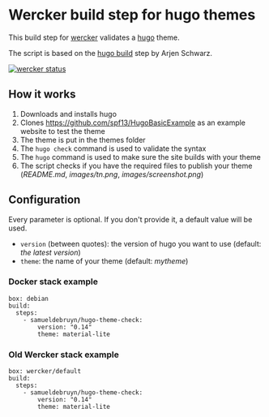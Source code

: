 # Wercker build step for hugo themes

This build step for [wercker](http://wercker.com) validates a [hugo](http://gohugo.io) theme.

The script is based on the [hugo build](https://github.com/ArjenSchwarz/wercker-step-hugo-build) step by Arjen Schwarz.

[![wercker status](https://app.wercker.com/status/644025422415f837c19663891770cc29/m "wercker status")](https://app.wercker.com/project/bykey/644025422415f837c19663891770cc29)

## How it works

1. Downloads and installs hugo
1. Clones https://github.com/spf13/HugoBasicExample as an example website to test the theme
1. The theme is put in the themes folder
1. The `hugo check` command is used to validate the syntax
1. The `hugo` command is used to make sure the site builds with your theme
1. The script checks if you have the required files to publish your theme (*README.md*, *images/tn.png*, *images/screenshot.png*)

## Configuration

Every parameter is optional. If you don't provide it, a default value will be used.

* `version` (between quotes): the version of hugo you want to use (default: *the latest version*)
* `theme`: the name of your theme (default: *mytheme*)

### Docker stack example

	box: debian
	build:
	  steps:
	    - samueldebruyn/hugo-theme-check:
	        version: "0.14"
	        theme: material-lite

### Old Wercker stack example

	box: wercker/default
	build:
	  steps:
	    - samueldebruyn/hugo-theme-check:
	        version: "0.14"
	        theme: material-lite
